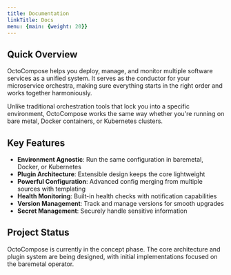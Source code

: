 ```yaml
---
title: Documentation
linkTitle: Docs
menu: {main: {weight: 20}}
---
```


## Quick Overview

OctoCompose helps you deploy, manage, and monitor multiple software services as a unified system. It serves as the conductor for your microservice orchestra, making sure everything starts in the right order and works together harmoniously.

Unlike traditional orchestration tools that lock you into a specific environment, OctoCompose works the same way whether you're running on bare metal, Docker containers, or Kubernetes clusters.

## Key Features

- **Environment Agnostic**: Run the same configuration in baremetal, Docker, or Kubernetes
- **Plugin Architecture**: Extensible design keeps the core lightweight
- **Powerful Configuration**: Advanced config merging from multiple sources with templating
- **Health Monitoring**: Built-in health checks with notification capabilities
- **Version Management**: Track and manage versions for smooth upgrades
- **Secret Management**: Securely handle sensitive information

## Project Status

OctoCompose is currently in the concept phase. The core architecture and plugin system are being designed, with initial implementations focused on the baremetal operator.